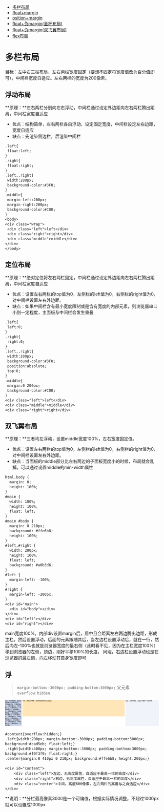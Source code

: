 * [多栏布局](#多栏布局)
 * [float+margin](#浮动布局)
 * [osition+margin](#工整匹配)
 * [float+负margin(圣杯布局)](#分支条件)
 * [float+负margin(双飞翼布局)](#分组-多字符匹配)
 * [flex布局](#反向引用)

# 多栏布局

目标：左中右三栏布局，左右两栏宽度固定（要想不固定将宽度值改为百分值即可），中间栏宽度自适应。左右两栏的宽度为200像素。

## 浮动布局

**原理：**左右两栏分别向左右浮动，中间栏通过设定外边距向左右两栏腾出距离，中间栏宽度自适应

* 优点：结构简单，左右两栏各自浮动，设定固定宽度，中间栏设定左右边距，宽度自适应
* 缺点：先渲染侧边栏，后渲染中间栏

```
.left{
 float:left;
}
.right{
 float:right;
}
.left,.right{
 width:200px;
 background-color:#3F0;
}
.middle{
 margin-left:200px;
 margin-right:200px;
 background-color:#C00;
}
<body>
<div class="wrap">
 <div class="left">left</div>
 <div class="right">right</div>
 <div class="middle">middle</div>
</div>
</body>
```

## 定位布局

**原理：**绝对定位将左右两栏固定，中间栏通过设定外边距向左右两栏腾出距离，中间栏宽度自适应

* 优点：设置左右两栏的top值为0，左侧栏的left值为0，右侧栏的right值为0，对中间栏设置左右外边距。
* 缺点：如果中间栏含有最小宽度限制或是含有宽度的内部元素，则浏览器串口小到一定程度，主面板与中间栏会发生重叠

```
.left{  
 left:0;  
}  
.right{  
 right:0;  
}  
.left,.right{  
 width:200px;  
 background-color:#3F0;  
 position:absolute;  
 top:0;  
}  
.middle{  
 margin:0 200px;  
 background-color:#C00;  
}  
<div class="left">left</div>  
<div class="middle">middle</div>  
<div class="right">right</div>

```

## 双飞翼布局

**原理：**三者均左浮动，设置middle宽度100%，左右宽度固定值。

* 优点：设置左右两栏的top值为0，左侧栏的left值为0，右侧栏的right值为0，对中间栏设置左右外边距。
* 缺点：当面板的middle部分比左右两边的子面板宽度小的时候，布局就会乱掉。可以通过设置middle的min-width属性

```
html,body {
  margin: 0;
  height: 100%;
}
#main {
  width: 100%;
  height: 100%;
  float: left;
}
#main #body {
  margin: 0 210px;
  background: #ffe6b8;
  height: 100%;
}
#left,#right {
  width: 200px;
  height: 100%;
  float: left;
  background: #a0b3d6;
}
#left {
  margin-left: -100%;
}
#right {
  margin-left: -200px;
} 
<div id="main">
  <div id="body"></div>
</div>
<div id="left"></div>
<div id="right"></div>

```
main宽度100%，内部div设置margin后，居中且会距离左右两边腾出边距，形成主栏。然后设置浮动，后面的元素跟随其后，当左边栏设置浮动后，就在一行，然后向左-100%也就是浏览器宽度的最右侧（此时看不见，因为在主栏宽度100%）移到浏览器的左侧，顶边，刚好平移100%的长度。
同理，右边栏设置浮动也是在浏览器的最左侧，向左移动其自身宽度即可


## 浮
> `margin-bottom:-3000px; padding-bottom:3000px;`
父元素`overflow:hidden`

![分栏自动等高](/assets/CSS/样式合集/分栏等高.png)

```
#content{overflow:hidden;}
.left{width:200px; margin-bottom:-3000px; padding-bottom:3000px; background:#cad5eb; float:left;}
.right{width:400px; margin-bottom:-3000px; padding-bottom:3000px; background:#f0f3f9; float:right;}
.center{margin:0 410px 0 210px; background:#ffe6b8; height:200px;}

<div id="content">
    <div class="left">左边，无高度属性，自适应于最高一栏的高度</div>
    <div class="right">右边，无高度属性，自适应于最高一栏的高度</div>
    <div class="center">中间，高度600像素，左右两栏的高度与之自适应</div>
</div>
```
**说明：**分栏最高像素3000是一个可编值，根据实际情况调整，不超过1000px就可以设置成1000px

